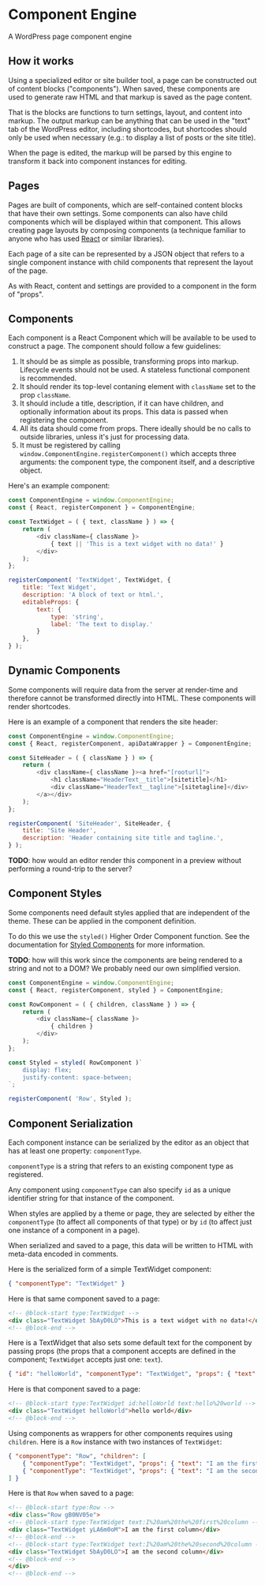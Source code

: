 # Component Engine
A WordPress page component engine

## How it works

Using a specialized editor or site builder tool, a page can be constructed out of content blocks ("components"). When saved, these components are used to generate raw HTML and that markup is saved as the page content.

That is the blocks are functions to turn settings, layout, and content into markup. The output markup can be anything that can be used in the "text" tab of the WordPress editor, including shortcodes, but shortcodes should only be used when necessary (e.g.: to display a list of posts or the site title).

When the page is edited, the markup will be parsed by this engine to transform it back into component instances for editing.

## Pages

Pages are built of components, which are self-contained content blocks that have their own settings. Some components can also have child components which will be displayed within that component. This allows creating page layouts by composing components (a technique familiar to anyone who has used [React](https://facebook.github.io/react/) or similar libraries).

Each page of a site can be represented by a JSON object that refers to a single component instance with child components that represent the layout of the page.

As with React, content and settings are provided to a component in the form of "props".

## Components

Each component is a React Component which will be available to be used to construct a page. The component should follow a few guidelines:

1. It should be as simple as possible, transforming props into markup. Lifecycle events should not be used. A stateless functional component is recommended.
2. It should render its top-level contaning element with `className` set to the prop `className`.
3. It should include a title, description, if it can have children, and optionally information about its props. This data is passed when registering the component.
4. All its data should come from props. There ideally should be no calls to outside libraries, unless it's just for processing data.
6. It must be registered by calling `window.ComponentEngine.registerComponent()` which accepts three arguments: the component type, the component itself, and a descriptive object.

Here's an example component:

```js
const ComponentEngine = window.ComponentEngine;
const { React, registerComponent } = ComponentEngine;

const TextWidget = ( { text, className } ) => {
	return (
		<div className={ className }>
			{ text || 'This is a text widget with no data!' }
		</div>
	);
};

registerComponent( 'TextWidget', TextWidget, {
	title: 'Text Widget',
	description: 'A block of text or html.',
	editableProps: {
		text: {
			type: 'string',
			label: 'The text to display.'
		}
	},
} );
```

## Dynamic Components

Some components will require data from the server at render-time and therefore cannot be transformed directly into HTML. These components will render shortcodes.

Here is an example of a component that renders the site header:

```js
const ComponentEngine = window.ComponentEngine;
const { React, registerComponent, apiDataWrapper } = ComponentEngine;

const SiteHeader = ( { className } ) => {
	return (
		<div className={ className }><a href="[rooturl]">
			<h1 className="HeaderText__title">[sitetitle]</h1>
			<div className="HeaderText__tagline">[sitetagline]</div>
		</a></div>
	);
};

registerComponent( 'SiteHeader', SiteHeader, {
	title: 'Site Header',
	description: 'Header containing site title and tagline.',
} );
```

**TODO**: how would an editor render this component in a preview without performing a round-trip to the server?

## Component Styles

Some components need default styles applied that are independent of the theme. These can be applied in the component definition.

To do this we use the `styled()` Higher Order Component function. See the documentation for [Styled Components](https://github.com/styled-components/styled-components) for more information.

**TODO**: how will this work since the components are being rendered to a string and not to a DOM? We probably need our own simplified version.

```js
const ComponentEngine = window.ComponentEngine;
const { React, registerComponent, styled } = ComponentEngine;

const RowComponent = ( { children, className } ) => {
	return (
		<div className={ className }>
			{ children }
		</div>
	);
};

const Styled = styled( RowComponent )`
	display: flex;
	justify-content: space-between;
`;

registerComponent( 'Row', Styled );
```

## Component Serialization

Each component instance can be serialized by the editor as an object that has at least one property: `componentType`.

`componentType` is a string that refers to an existing component type as registered.

Any component using `componentType` can also specify `id` as a unique identifier string for that instance of the component.

When styles are applied by a theme or page, they are selected by either the `componentType` (to affect all components of that type) or by `id` (to affect just one instance of a component in a page).

When serialized and saved to a page, this data will be written to HTML with meta-data encoded in comments.

Here is the serialized form of a simple TextWidget component:

```json
{ "componentType": "TextWidget" }
```

Here is that same component saved to a page:

```html
<!-- @block-start type:TextWidget -->
<div class="TextWidget 5bAyD0LO">This is a text widget with no data!</div>
<!-- @block-end -->
```

Here is a TextWidget that also sets some default text for the component by passing props (the props that a component accepts are defined in the component; `TextWidget` accepts just one: `text`).

```json
{ "id": "helloWorld", "componentType": "TextWidget", "props": { "text": "hello world" } }
```

Here is that component saved to a page:

```html
<!-- @block-start type:TextWidget id:helloWorld text:hello%20world -->
<div class="TextWidget helloWorld">hello world</div>
<!-- @block-end -->
```

Using components as wrappers for other components requires using `children`. Here is a `Row` instance with two instances of `TextWidget`:

```json
{ "componentType": "Row", "children": [
	{ "componentType": "TextWidget", "props": { "text": "I am the first column" } },
	{ "componentType": "TextWidget", "props": { "text": "I am the second column" } }
] }
```

Here is that `Row` when saved to a page:

```html
<!-- @block-start type:Row -->
<div class="Row gB0NV05e">
<!-- @block-start type:TextWidget text:I%20am%20the%20first%20column -->
<div class="TextWidget yLA6m0oM">I am the first column</div>
<!-- @block-end -->
<!-- @block-start type:TextWidget text:I%20am%20the%20second%20column -->
<div class="TextWidget 5bAyD0LO">I am the second column</div>
<!-- @block-end -->
</div>
<!-- @block-end -->
```

